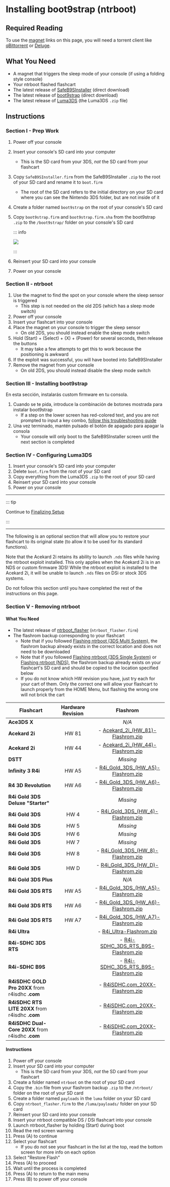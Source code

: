 # Installing boot9strap (ntrboot)

## Required Reading

To use the [magnet](https://wikipedia.org/wiki/Magnet_URI_scheme) links on this page, you will need a torrent client like [qBittorrent](https://www.qbittorrent.org/download.php) or [Deluge](http://dev.deluge-torrent.org/wiki/Download).

## What You Need

- A magnet that triggers the sleep mode of your console (if using a folding style console)
- Your ntrboot flashed flashcart
- The latest release of [SafeB9SInstaller](https://github.com/d0k3/SafeB9SInstaller/releases/download/v0.0.7/SafeB9SInstaller-20170605-122940.zip) (direct download)
- The latest release of [boot9strap](https://github.com/SciresM/boot9strap/releases/download/1.4/boot9strap-1.4.zip) (direct download)
- The latest release of [Luma3DS](https://github.com/LumaTeam/Luma3DS/releases/latest) (the Luma3DS `.zip` file)

## Instructions

### Section I - Prep Work

1. Power off your console

2. Insert your console's SD card into your computer
   - This is the SD card from your 3DS, _not_ the SD card from your flashcart

3. Copy `SafeB9SInstaller.firm` from the SafeB9SInstaller `.zip` to the root of your SD card and rename it to `boot.firm`
   - The root of the SD card refers to the initial directory on your SD card where you can see the Nintendo 3DS folder, but are not inside of it

4. Create a folder named `boot9strap` on the root of your console's SD card

5. Copy `boot9strap.firm` and `boot9strap.firm.sha` from the boot9strap `.zip` to the `/boot9strap/` folder on your console's SD card

   ::: info

   ![](/images/screenshots/boot9strap-ntrboot-file-layout.png)

   :::

6. Reinsert your SD card into your console

7. Power on your console

### Section II - ntrboot

1. Use the magnet to find the spot on your console where the sleep sensor is triggered
   - This step is not needed on the old 2DS (which has a sleep mode switch)
2. Power off your console
3. Insert your flashcart into your console
4. Place the magnet on your console to trigger the sleep sensor
   - On old 2DS, you should instead enable the sleep mode switch
5. Hold (Start) + (Select) + (X) + (Power) for several seconds, then release the buttons
   - It may take a few attempts to get this to work because the positioning is awkward
6. If the exploit was successful, you will have booted into SafeB9SInstaller
7. Remove the magnet from your console
   - On old 2DS, you should instead disable the sleep mode switch

### Section III - Installing boot9strap

En esta sección, instalarás custom firmware en tu consola.

1. Cuando se te pida, introduce la combinación de botones mostrada para instalar boot9strap
   - If a step on the lower screen has red-colored text, and you are not prompted to input a key combo, [follow this troubleshooting guide](troubleshooting-ntrboot)
2. Una vez terminado, mantén pulsado el botón de apagado para apagar la consola
   - Your console will only boot to the SafeB9SInstaller screen until the next section is completed

### Section IV - Configuring Luma3DS

1. Insert your console's SD card into your computer
2. Delete `boot.firm` from the root of your SD card
3. Copy everything from the Luma3DS `.zip` to the root of your SD card
4. Reinsert your SD card into your console
5. Power on your console

<!--@include: ./_include/configure-luma3ds.md -->

<!--@include: ./_include/luma3ds-installed-note.md -->

___

::: tip

Continue to [Finalizing Setup](finalizing-setup)

:::

___

The following is an optional section that will allow you to restore your flashcart to its original state (to allow it to be used for its standard functions).

Note that the Acekard 2i retains its ability to launch `.nds` files while having the ntrboot exploit installed. This only applies when the Acekard 2i is in an NDS or custom firmware 3DS! While the ntrboot exploit is installed to the Acekard 2i, it will be unable to launch `.nds` files on DSi or stock 3DS systems.

Do not follow this section until you have completed the rest of the instructions on this page.

### Section V - Removing ntrboot

#### What You Need

- The latest release of [ntrboot_flasher](https://github.com/ntrteam/ntrboot_flasher/releases/latest) (`ntrboot_flasher.firm`)
- The flashrom backup corresponding to your flashcart
  - Note that if you followed [Flashing ntrboot (3DS Multi System)](flashing-ntrboot-\(3ds-multi-system\)), the flashrom backup already exists in the correct location and does not need to be downloaded
  - Note that if you followed [Flashing ntrboot (3DS Single System)](flashing-ntrboot-\(3ds-single-system\)) or [Flashing ntrboot (NDS)](flashing-ntrboot-\(nds\)), the flashrom backup already exists on your flashcart's SD card and should be copied to the location specified below
  - If you do not know which HW revision you have, just try each for your cart of them. Only the correct one will allow your flashcart to launch properly from the HOME Menu, but flashing the wrong one will not brick the cart

| Flashcart                                                        | Hardware Revision |                                                                                                                                                                                                                                                                                                                                                                                                                                                                                                                                                                                                                                                                                                                                                                                                                                                                                                                                                           Flashrom                                                                                                                                                                                                                                                                                                                                                                                                                                                                                                                                                                                                                                                                                                                                                                                                                                                                                                                                                          |
| ---------------------------------------------------------------- | :---------------: | :-------------------------------------------------------------------------------------------------------------------------------------------------------------------------------------------------------------------------------------------------------------------------------------------------------------------------------------------------------------------------------------------------------------------------------------------------------------------------------------------------------------------------------------------------------------------------------------------------------------------------------------------------------------------------------------------------------------------------------------------------------------------------------------------------------------------------------------------------------------------------------------------------------------------------------------------------------------------------------------------------------------------------------------------------------------------------------------------------------------------------------------------------------------------------------------------------------------------------------------------------------------------------------------------------------------------------------------------------------------------------------------------------------------------------------------------------------------------------------------------------------------------------------------------------------------------------------------------------------------------------------------------------------------------------------------------------------------------------------------------------------------------------------------------------------------------------------------------------------------------------------------------------------------------------: |
| **Ace3DS X**                                                     |                   |                                                                                                                                                                                                                                                                                                                                                                                                                                                                                                                                                                                                                                                                                                                                                                                                                                                                                                                                                            _N/A_                                                                                                                                                                                                                                                                                                                                                                                                                                                                                                                                                                                                                                                                                                                                                                                                                                                                                                                                                            |
| **Acekard 2i**                                                   |       HW 81       |                                                                                                                                                                                                                                                         <font-awesome-icon icon="fa-solid fa-magnet"/> - [Acekard_2i_(HW_81)-Flashrom.zip](magnet:?xt=urn:btih:71ce385a1d65e28719c419fe58d171a4873501ff\&dn=Acekard_2i_\(HW_81\)-Flashrom.zip\&tr=udp%3a%2f%2ftracker.torrent.eu.org%3a451%2fannounce\&tr=udp%3a%2f%2ftracker.lelux.fi%3a6969%2fannounce\&tr=udp%3a%2f%2ftracker.loadbt.com%3a6969%2fannounce\&tr=udp%3a%2f%2ftracker.moeking.me%3a6969%2fannounce\&tr=udp%3a%2f%2ftracker.monitorit4.me%3a6969%2fannounce\&tr=udp%3a%2f%2ftracker.ololosh.space%3a6969%2fannounce\&tr=udp%3a%2f%2ftracker.pomf.se%3a80%2fannounce\&tr=udp%3a%2f%2ftracker.srv00.com%3a6969%2fannounce\&tr=udp%3a%2f%2ftracker.theoks.net%3a6969%2fannounce\&tr=udp%3a%2f%2ftracker.tiny-vps.com%3a6969%2fannounce\&tr=udp%3a%2f%2fopen.tracker.cl%3a1337%2fannounce\&tr=udp%3a%2f%2ftracker.zerobytes.xyz%3a1337%2fannounce\&tr=udp%3a%2f%2ftracker1.bt.moack.co.kr%3a80%2fannounce\&tr=udp%3a%2f%2fvibe.sleepyinternetfun.xyz%3a1738%2fannounce\&tr=udp%3a%2f%2fwww.torrent.eu.org%3a451%2fannounce\&tr=udp%3a%2f%2ftracker.openbittorrent.com%3a6969%2fannounce\&tr=udp%3a%2f%2f9.rarbg.com%3a2810%2fannounce\&tr=udp%3a%2f%2ftracker.opentrackr.org%3a1337%2fannounce\&tr=http%3a%2f%2fopenbittorrent.com%3a80%2fannounce\&tr=udp%3a%2f%2fexodus.desync.com%3a6969%2fannounce)                                                                                                                                                                                                                                                        |
| **Acekard 2i**                                                   |       HW 44       |                                                                                                                                                                                                                                                         <font-awesome-icon icon="fa-solid fa-magnet"/> - [Acekard_2i_(HW_44)-Flashrom.zip](magnet:?xt=urn:btih:d04bd19e15bf8600ccef6540bdbd043846888132\&dn=Acekard_2i_\(HW_44\)-Flashrom.zip\&tr=udp%3a%2f%2ftracker.torrent.eu.org%3a451%2fannounce\&tr=udp%3a%2f%2ftracker.lelux.fi%3a6969%2fannounce\&tr=udp%3a%2f%2ftracker.loadbt.com%3a6969%2fannounce\&tr=udp%3a%2f%2ftracker.moeking.me%3a6969%2fannounce\&tr=udp%3a%2f%2ftracker.monitorit4.me%3a6969%2fannounce\&tr=udp%3a%2f%2ftracker.ololosh.space%3a6969%2fannounce\&tr=udp%3a%2f%2ftracker.pomf.se%3a80%2fannounce\&tr=udp%3a%2f%2ftracker.srv00.com%3a6969%2fannounce\&tr=udp%3a%2f%2ftracker.theoks.net%3a6969%2fannounce\&tr=udp%3a%2f%2ftracker.tiny-vps.com%3a6969%2fannounce\&tr=udp%3a%2f%2fopen.tracker.cl%3a1337%2fannounce\&tr=udp%3a%2f%2ftracker.zerobytes.xyz%3a1337%2fannounce\&tr=udp%3a%2f%2ftracker1.bt.moack.co.kr%3a80%2fannounce\&tr=udp%3a%2f%2fvibe.sleepyinternetfun.xyz%3a1738%2fannounce\&tr=udp%3a%2f%2fwww.torrent.eu.org%3a451%2fannounce\&tr=udp%3a%2f%2ftracker.openbittorrent.com%3a6969%2fannounce\&tr=udp%3a%2f%2f9.rarbg.com%3a2810%2fannounce\&tr=udp%3a%2f%2ftracker.opentrackr.org%3a1337%2fannounce\&tr=http%3a%2f%2fopenbittorrent.com%3a80%2fannounce\&tr=udp%3a%2f%2fexodus.desync.com%3a6969%2fannounce)                                                                                                                                                                                                                                                        |
| **DSTT**                                                         |                   |                                                                                                                                                                                                                                                                                                                                                                                                                                                                                                                                                                                                                                                                                                                                                                                                                                                                                                                                                          _Missing_                                                                                                                                                                                                                                                                                                                                                                                                                                                                                                                                                                                                                                                                                                                                                                                                                                                                                                                                                          |
| **Infinity 3 R4i**                                               |       HW A5       |                                                                                                                                                                                                                                            <font-awesome-icon icon="fa-solid fa-magnet"/> - [R4i_Gold_3DS_(HW_A5)-Flashrom.zip](magnet:?xt=urn:btih:c6dee8cc9535d58284ccb8430c9af4682c3e1efc\&dn=R4i_Gold_3DS_\(HW_A5\)-Flashrom.zip\&tr=udp%3a%2f%2ftracker.torrent.eu.org%3a451%2fannounce\&tr=udp%3a%2f%2ftracker.lelux.fi%3a6969%2fannounce\&tr=udp%3a%2f%2ftracker.moeking.me%3a6969%2fannounce\&tr=udp%3a%2f%2ftracker.monitorit4.me%3a6969%2fannounce\&tr=udp%3a%2f%2ftracker.ololosh.space%3a6969%2fannounce\&tr=udp%3a%2f%2ftracker.pomf.se%3a80%2fannounce\&tr=udp%3a%2f%2ftracker.srv00.com%3a6969%2fannounce\&tr=udp%3a%2f%2ftracker.theoks.net%3a6969%2fannounce\&tr=udp%3a%2f%2ftracker.tiny-vps.com%3a6969%2fannounce\&tr=udp%3a%2f%2f9.rarbg.com%3a2810%2fannounce\&tr=udp%3a%2f%2ftracker.zerobytes.xyz%3a1337%2fannounce\&tr=udp%3a%2f%2ftracker1.bt.moack.co.kr%3a80%2fannounce\&tr=udp%3a%2f%2fvibe.sleepyinternetfun.xyz%3a1738%2fannounce\&tr=udp%3a%2f%2fwww.torrent.eu.org%3a451%2fannounce\&tr=udp%3a%2f%2ftracker.opentrackr.org%3a1337%2fannounce\&tr=udp%3a%2f%2fopen.tracker.cl%3a1337%2fannounce\&tr=udp%3a%2f%2ftracker.openbittorrent.com%3a6969%2fannounce\&tr=udp%3a%2f%2ftracker.loadbt.com%3a6969%2fannounce\&tr=http%3a%2f%2fopenbittorrent.com%3a80%2fannounce\&tr=udp%3a%2f%2fexodus.desync.com%3a6969%2fannounce)                                                                                                                                                                                                                                            |
| **R4 3D Revolution**                                             |       HW A6       |                                                                                                                                                                                                                                            <font-awesome-icon icon="fa-solid fa-magnet"/> - [R4i_Gold_3DS_(HW_A6)-Flashrom.zip](magnet:?xt=urn:btih:e1675722834b870ea64ddf1ef9ca77d78db2be00\&dn=R4i_Gold_3DS_\(HW_A6\)-Flashrom.zip\&tr=udp%3a%2f%2ftracker1.bt.moack.co.kr%3a80%2fannounce\&tr=udp%3a%2f%2ftracker.moeking.me%3a6969%2fannounce\&tr=udp%3a%2f%2ftracker.monitorit4.me%3a6969%2fannounce\&tr=udp%3a%2f%2ftracker.ololosh.space%3a6969%2fannounce\&tr=udp%3a%2f%2ftracker.pomf.se%3a80%2fannounce\&tr=udp%3a%2f%2ftracker.srv00.com%3a6969%2fannounce\&tr=udp%3a%2f%2ftracker.theoks.net%3a6969%2fannounce\&tr=udp%3a%2f%2ftracker.tiny-vps.com%3a6969%2fannounce\&tr=udp%3a%2f%2ftracker.torrent.eu.org%3a451%2fannounce\&tr=udp%3a%2f%2ftracker.zerobytes.xyz%3a1337%2fannounce\&tr=udp%3a%2f%2f9.rarbg.com%3a2810%2fannounce\&tr=udp%3a%2f%2fvibe.sleepyinternetfun.xyz%3a1738%2fannounce\&tr=udp%3a%2f%2fwww.torrent.eu.org%3a451%2fannounce\&tr=udp%3a%2f%2ftracker.opentrackr.org%3a1337%2fannounce\&tr=udp%3a%2f%2fopen.tracker.cl%3a1337%2fannounce\&tr=udp%3a%2f%2ftracker.lelux.fi%3a6969%2fannounce\&tr=udp%3a%2f%2ftracker.loadbt.com%3a6969%2fannounce\&tr=udp%3a%2f%2ftracker.openbittorrent.com%3a6969%2fannounce\&tr=udp%3a%2f%2fexodus.desync.com%3a6969%2fannounce\&tr=http%3a%2f%2fopenbittorrent.com%3a80%2fannounce)                                                                                                                                                                                                                                            |
| **R4i Gold 3DS Deluxe "Starter"**                                |                   |                                                                                                                                                                                                                                                                                                                                                                                                                                                                                                                                                                                                                                                                                                                                                                                                                                                                                                                                                          _Missing_                                                                                                                                                                                                                                                                                                                                                                                                                                                                                                                                                                                                                                                                                                                                                                                                                                                                                                                                                          |
| **R4i Gold 3DS**                                                 |        HW 4       |                                                                                                                                                                                                                                             <font-awesome-icon icon="fa-solid fa-magnet"/> - [R4i_Gold_3DS_(HW_4)-Flashrom.zip](magnet:?xt=urn:btih:a742778ade94b4a0b877cc481ba0f1a4120262da\&dn=R4i_Gold_3DS_\(HW_4\)-Flashrom.zip\&tr=udp%3a%2f%2ftracker.torrent.eu.org%3a451%2fannounce\&tr=udp%3a%2f%2ftracker.lelux.fi%3a6969%2fannounce\&tr=udp%3a%2f%2ftracker.loadbt.com%3a6969%2fannounce\&tr=udp%3a%2f%2ftracker.moeking.me%3a6969%2fannounce\&tr=udp%3a%2f%2ftracker.monitorit4.me%3a6969%2fannounce\&tr=udp%3a%2f%2ftracker.ololosh.space%3a6969%2fannounce\&tr=udp%3a%2f%2ftracker.pomf.se%3a80%2fannounce\&tr=udp%3a%2f%2ftracker.srv00.com%3a6969%2fannounce\&tr=udp%3a%2f%2ftracker.theoks.net%3a6969%2fannounce\&tr=udp%3a%2f%2ftracker.tiny-vps.com%3a6969%2fannounce\&tr=udp%3a%2f%2f9.rarbg.com%3a2810%2fannounce\&tr=udp%3a%2f%2ftracker.zerobytes.xyz%3a1337%2fannounce\&tr=udp%3a%2f%2ftracker1.bt.moack.co.kr%3a80%2fannounce\&tr=udp%3a%2f%2fvibe.sleepyinternetfun.xyz%3a1738%2fannounce\&tr=udp%3a%2f%2fwww.torrent.eu.org%3a451%2fannounce\&tr=udp%3a%2f%2ftracker.opentrackr.org%3a1337%2fannounce\&tr=udp%3a%2f%2fopen.tracker.cl%3a1337%2fannounce\&tr=udp%3a%2f%2ftracker.openbittorrent.com%3a6969%2fannounce\&tr=http%3a%2f%2fopenbittorrent.com%3a80%2fannounce\&tr=udp%3a%2f%2fexodus.desync.com%3a6969%2fannounce)                                                                                                                                                                                                                                             |
| **R4i Gold 3DS**                                                 |        HW 5       |                                                                                                                                                                                                                                                                                                                                                                                                                                                                                                                                                                                                                                                                                                                                                                                                                                                                                                                                                          _Missing_                                                                                                                                                                                                                                                                                                                                                                                                                                                                                                                                                                                                                                                                                                                                                                                                                                                                                                                                                          |
| **R4i Gold 3DS**                                                 |        HW 6       |                                                                                                                                                                                                                                                                                                                                                                                                                                                                                                                                                                                                                                                                                                                                                                                                                                                                                                                                                          _Missing_                                                                                                                                                                                                                                                                                                                                                                                                                                                                                                                                                                                                                                                                                                                                                                                                                                                                                                                                                          |
| **R4i Gold 3DS**                                                 |        HW 7       |                                                                                                                                                                                                                                                                                                                                                                                                                                                                                                                                                                                                                                                                                                                                                                                                                                                                                                                                                          _Missing_                                                                                                                                                                                                                                                                                                                                                                                                                                                                                                                                                                                                                                                                                                                                                                                                                                                                                                                                                          |
| **R4i Gold 3DS**                                                 |        HW 8       |                                                                                                                                                                                                                     <font-awesome-icon icon="fa-solid fa-magnet"/> - [R4i_Gold_3DS_(HW_8)-Flashrom.zip](magnet:?xt=urn:btih:e56429289034529f05023b3d4722ed66f6270338\&xt=urn:btmh:122088bafa255809c2cd458edfce96e3dd463ce819ce05c9d335db1dafd54c254195\&dn=R4i_Gold_3DS_\(HW_8\)-Flashrom.zip\&tr=udp%3a%2f%2fopen.tracker.cl%3a1337%2fannounce\&tr=udp%3a%2f%2ftracker.opentrackr.org%3a1337%2fannounce\&tr=udp%3a%2f%2f9.rarbg.com%3a2810%2fannounce\&tr=udp%3a%2f%2fexodus.desync.com%3a6969%2fannounce\&tr=udp%3a%2f%2fwww.torrent.eu.org%3a451%2fannounce\&tr=udp%3a%2f%2ftracker.torrent.eu.org%3a451%2fannounce\&tr=udp%3a%2f%2ftracker.tiny-vps.com%3a6969%2fannounce\&tr=udp%3a%2f%2ftracker.pomf.se%3a80%2fannounce\&tr=udp%3a%2f%2ftracker.openbittorrent.com%3a6969%2fannounce\&tr=udp%3a%2f%2ftracker.moeking.me%3a6969%2fannounce\&tr=udp%3a%2f%2ftracker.dler.org%3a6969%2fannounce\&tr=udp%3a%2f%2ftracker.bitsearch.to%3a1337%2fannounce\&tr=udp%3a%2f%2ftracker-udp.gbitt.info%3a80%2fannounce\&tr=udp%3a%2f%2fretracker.netbynet.ru%3a2710%2fannounce\&tr=udp%3a%2f%2fretracker.lanta-net.ru%3a2710%2fannounce\&tr=udp%3a%2f%2fopentor.org%3a2710%2fannounce\&tr=udp%3a%2f%2fopen.stealth.si%3a80%2fannounce\&tr=udp%3a%2f%2fmts.tvbit.co%3a6969%2fannounce\&tr=udp%3a%2f%2fexplodie.org%3a6969%2fannounce\&tr=udp%3a%2f%2fbt2.archive.org%3a6969%2fannounce)                                                                                                                                                                                                                     |
| **R4i Gold 3DS**                                                 |        HW D       |                                                                                                                                                                                                                                             <font-awesome-icon icon="fa-solid fa-magnet"/> - [R4i_Gold_3DS_(HW_D)-Flashrom.zip](magnet:?xt=urn:btih:0a074dd475a26166d90ae26e313dcbc6d51cfa12\&dn=R4i_Gold_3DS_\(HW_D\)-Flashrom.zip\&tr=udp%3a%2f%2ftracker.torrent.eu.org%3a451%2fannounce\&tr=udp%3a%2f%2ftracker.lelux.fi%3a6969%2fannounce\&tr=udp%3a%2f%2ftracker.loadbt.com%3a6969%2fannounce\&tr=udp%3a%2f%2ftracker.moeking.me%3a6969%2fannounce\&tr=udp%3a%2f%2ftracker.monitorit4.me%3a6969%2fannounce\&tr=udp%3a%2f%2ftracker.ololosh.space%3a6969%2fannounce\&tr=udp%3a%2f%2ftracker.pomf.se%3a80%2fannounce\&tr=udp%3a%2f%2ftracker.srv00.com%3a6969%2fannounce\&tr=udp%3a%2f%2ftracker.theoks.net%3a6969%2fannounce\&tr=udp%3a%2f%2ftracker.tiny-vps.com%3a6969%2fannounce\&tr=udp%3a%2f%2f9.rarbg.com%3a2810%2fannounce\&tr=udp%3a%2f%2ftracker.zerobytes.xyz%3a1337%2fannounce\&tr=udp%3a%2f%2ftracker1.bt.moack.co.kr%3a80%2fannounce\&tr=udp%3a%2f%2fvibe.sleepyinternetfun.xyz%3a1738%2fannounce\&tr=udp%3a%2f%2fwww.torrent.eu.org%3a451%2fannounce\&tr=udp%3a%2f%2ftracker.opentrackr.org%3a1337%2fannounce\&tr=udp%3a%2f%2fopen.tracker.cl%3a1337%2fannounce\&tr=udp%3a%2f%2ftracker.openbittorrent.com%3a6969%2fannounce\&tr=http%3a%2f%2fopenbittorrent.com%3a80%2fannounce\&tr=udp%3a%2f%2fexodus.desync.com%3a6969%2fannounce)                                                                                                                                                                                                                                             |
| **R4i Gold 3DS Plus**                                            |                   |                                                                                                                                                                                                                                                                                                                                                                                                                                                                                                                                                                                                                                                                                                                                                                                                                                                                                                                                                            _N/A_                                                                                                                                                                                                                                                                                                                                                                                                                                                                                                                                                                                                                                                                                                                                                                                                                                                                                                                                                            |
| **R4i Gold 3DS RTS**                                             |       HW A5       |                                                                                                                                                                                                                                            <font-awesome-icon icon="fa-solid fa-magnet"/> - [R4i_Gold_3DS_(HW_A5)-Flashrom.zip](magnet:?xt=urn:btih:c6dee8cc9535d58284ccb8430c9af4682c3e1efc\&dn=R4i_Gold_3DS_\(HW_A5\)-Flashrom.zip\&tr=udp%3a%2f%2ftracker.torrent.eu.org%3a451%2fannounce\&tr=udp%3a%2f%2ftracker.lelux.fi%3a6969%2fannounce\&tr=udp%3a%2f%2ftracker.moeking.me%3a6969%2fannounce\&tr=udp%3a%2f%2ftracker.monitorit4.me%3a6969%2fannounce\&tr=udp%3a%2f%2ftracker.ololosh.space%3a6969%2fannounce\&tr=udp%3a%2f%2ftracker.pomf.se%3a80%2fannounce\&tr=udp%3a%2f%2ftracker.srv00.com%3a6969%2fannounce\&tr=udp%3a%2f%2ftracker.theoks.net%3a6969%2fannounce\&tr=udp%3a%2f%2ftracker.tiny-vps.com%3a6969%2fannounce\&tr=udp%3a%2f%2f9.rarbg.com%3a2810%2fannounce\&tr=udp%3a%2f%2ftracker.zerobytes.xyz%3a1337%2fannounce\&tr=udp%3a%2f%2ftracker1.bt.moack.co.kr%3a80%2fannounce\&tr=udp%3a%2f%2fvibe.sleepyinternetfun.xyz%3a1738%2fannounce\&tr=udp%3a%2f%2fwww.torrent.eu.org%3a451%2fannounce\&tr=udp%3a%2f%2ftracker.opentrackr.org%3a1337%2fannounce\&tr=udp%3a%2f%2fopen.tracker.cl%3a1337%2fannounce\&tr=udp%3a%2f%2ftracker.openbittorrent.com%3a6969%2fannounce\&tr=udp%3a%2f%2ftracker.loadbt.com%3a6969%2fannounce\&tr=http%3a%2f%2fopenbittorrent.com%3a80%2fannounce\&tr=udp%3a%2f%2fexodus.desync.com%3a6969%2fannounce)                                                                                                                                                                                                                                            |
| **R4i Gold 3DS RTS**                                             |       HW A6       |                                                                                                                                                                                                                                            <font-awesome-icon icon="fa-solid fa-magnet"/> - [R4i_Gold_3DS_(HW_A6)-Flashrom.zip](magnet:?xt=urn:btih:e1675722834b870ea64ddf1ef9ca77d78db2be00\&dn=R4i_Gold_3DS_\(HW_A6\)-Flashrom.zip\&tr=udp%3a%2f%2ftracker1.bt.moack.co.kr%3a80%2fannounce\&tr=udp%3a%2f%2ftracker.moeking.me%3a6969%2fannounce\&tr=udp%3a%2f%2ftracker.monitorit4.me%3a6969%2fannounce\&tr=udp%3a%2f%2ftracker.ololosh.space%3a6969%2fannounce\&tr=udp%3a%2f%2ftracker.pomf.se%3a80%2fannounce\&tr=udp%3a%2f%2ftracker.srv00.com%3a6969%2fannounce\&tr=udp%3a%2f%2ftracker.theoks.net%3a6969%2fannounce\&tr=udp%3a%2f%2ftracker.tiny-vps.com%3a6969%2fannounce\&tr=udp%3a%2f%2ftracker.torrent.eu.org%3a451%2fannounce\&tr=udp%3a%2f%2ftracker.zerobytes.xyz%3a1337%2fannounce\&tr=udp%3a%2f%2f9.rarbg.com%3a2810%2fannounce\&tr=udp%3a%2f%2fvibe.sleepyinternetfun.xyz%3a1738%2fannounce\&tr=udp%3a%2f%2fwww.torrent.eu.org%3a451%2fannounce\&tr=udp%3a%2f%2ftracker.opentrackr.org%3a1337%2fannounce\&tr=udp%3a%2f%2fopen.tracker.cl%3a1337%2fannounce\&tr=udp%3a%2f%2ftracker.lelux.fi%3a6969%2fannounce\&tr=udp%3a%2f%2ftracker.loadbt.com%3a6969%2fannounce\&tr=udp%3a%2f%2ftracker.openbittorrent.com%3a6969%2fannounce\&tr=udp%3a%2f%2fexodus.desync.com%3a6969%2fannounce\&tr=http%3a%2f%2fopenbittorrent.com%3a80%2fannounce)                                                                                                                                                                                                                                            |
| **R4i Gold 3DS RTS**                                             |       HW A7       |                                                                                                                                                                                                                                            <font-awesome-icon icon="fa-solid fa-magnet"/> - [R4i_Gold_3DS_(HW_A7)-Flashrom.zip](magnet:?xt=urn:btih:d780a1fbcb83d0d3c99748c87534f77957da98ce\&dn=R4i_Gold_3DS_\(HW_A7\)-Flashrom.zip\&tr=udp%3a%2f%2ftracker.torrent.eu.org%3a451%2fannounce\&tr=udp%3a%2f%2ftracker.lelux.fi%3a6969%2fannounce\&tr=udp%3a%2f%2ftracker.loadbt.com%3a6969%2fannounce\&tr=udp%3a%2f%2ftracker.moeking.me%3a6969%2fannounce\&tr=udp%3a%2f%2ftracker.monitorit4.me%3a6969%2fannounce\&tr=udp%3a%2f%2ftracker.ololosh.space%3a6969%2fannounce\&tr=udp%3a%2f%2ftracker.pomf.se%3a80%2fannounce\&tr=udp%3a%2f%2ftracker.srv00.com%3a6969%2fannounce\&tr=udp%3a%2f%2ftracker.theoks.net%3a6969%2fannounce\&tr=udp%3a%2f%2ftracker.tiny-vps.com%3a6969%2fannounce\&tr=udp%3a%2f%2f9.rarbg.com%3a2810%2fannounce\&tr=udp%3a%2f%2ftracker.zerobytes.xyz%3a1337%2fannounce\&tr=udp%3a%2f%2ftracker1.bt.moack.co.kr%3a80%2fannounce\&tr=udp%3a%2f%2fvibe.sleepyinternetfun.xyz%3a1738%2fannounce\&tr=udp%3a%2f%2fwww.torrent.eu.org%3a451%2fannounce\&tr=udp%3a%2f%2ftracker.opentrackr.org%3a1337%2fannounce\&tr=udp%3a%2f%2fopen.tracker.cl%3a1337%2fannounce\&tr=udp%3a%2f%2ftracker.openbittorrent.com%3a6969%2fannounce\&tr=udp%3a%2f%2fexodus.desync.com%3a6969%2fannounce\&tr=http%3a%2f%2fopenbittorrent.com%3a80%2fannounce)                                                                                                                                                                                                                                            |
| **R4i Ultra**                                                    |                   |                                                                                                                                                                                                                                                                                                 <font-awesome-icon icon="fa-solid fa-magnet"/> - [R4i_Ultra-Flashrom.zip](magnet:?xt=urn:btih:e2a080eb70b92d3127ffea2a5be6bbdb1928a438\&dn=R4i_Ultra-Flashrom.zip\&tr=udp%3a%2f%2ftracker.tiny-vps.com%3a6969%2fannounce\&tr=udp%3a%2f%2ftracker.lelux.fi%3a6969%2fannounce\&tr=udp%3a%2f%2ftracker.loadbt.com%3a6969%2fannounce\&tr=udp%3a%2f%2ftracker.moeking.me%3a6969%2fannounce\&tr=udp%3a%2f%2ftracker.monitorit4.me%3a6969%2fannounce\&tr=udp%3a%2f%2ftracker.ololosh.space%3a6969%2fannounce\&tr=udp%3a%2f%2ftracker.pomf.se%3a80%2fannounce\&tr=udp%3a%2f%2ftracker.srv00.com%3a6969%2fannounce\&tr=udp%3a%2f%2ftracker.theoks.net%3a6969%2fannounce\&tr=udp%3a%2f%2fopen.tracker.cl%3a1337%2fannounce\&tr=udp%3a%2f%2ftracker.torrent.eu.org%3a451%2fannounce\&tr=udp%3a%2f%2ftracker.zerobytes.xyz%3a1337%2fannounce\&tr=udp%3a%2f%2ftracker1.bt.moack.co.kr%3a80%2fannounce\&tr=udp%3a%2f%2fvibe.sleepyinternetfun.xyz%3a1738%2fannounce\&tr=udp%3a%2f%2fwww.torrent.eu.org%3a451%2fannounce\&tr=udp%3a%2f%2ftracker.openbittorrent.com%3a6969%2fannounce\&tr=udp%3a%2f%2f9.rarbg.com%3a2810%2fannounce\&tr=udp%3a%2f%2ftracker.opentrackr.org%3a1337%2fannounce\&tr=udp%3a%2f%2fexodus.desync.com%3a6969%2fannounce\&tr=http%3a%2f%2fopenbittorrent.com%3a80%2fannounce)                                                                                                                                                                                                                                                                                                 |
| **R4i-SDHC 3DS RTS**                                             |                   | <font-awesome-icon icon="fa-solid fa-magnet"/> - [R4i-SDHC_3DS_RTS_B9S-Flashrom.zip](magnet:?xt=urn:btih:dc5aeeb4bfffd09d10f1d9f20179df3e74223fd1\&dn=R4i-SDHC_3DS_RTS_B9S-Flashrom.zip\&tr=udp%3a%2f%2fbt2.archive.org%3a6969%2fannounce\&tr=udp%3a%2f%2fvibe.sleepyinternetfun.xyz%3a1738%2fannounce\&tr=udp%3a%2f%2ftracker1.bt.moack.co.kr%3a80%2fannounce\&tr=udp%3a%2f%2ftracker.zerobytes.xyz%3a1337%2fannounce\&tr=udp%3a%2f%2ftracker.theoks.net%3a6969%2fannounce\&tr=udp%3a%2f%2ftracker.srv00.com%3a6969%2fannounce\&tr=udp%3a%2f%2ftracker.ololosh.space%3a6969%2fannounce\&tr=udp%3a%2f%2ftracker.monitorit4.me%3a6969%2fannounce\&tr=udp%3a%2f%2ftracker.loadbt.com%3a6969%2fannounce\&tr=udp%3a%2f%2ftracker.lelux.fi%3a6969%2fannounce\&tr=http%3a%2f%2fopenbittorrent.com%3a80%2fannounce\&tr=udp%3a%2f%2fexodus.desync.com%3a6969%2fannounce\&tr=udp%3a%2f%2fopen.stealth.si%3a80%2fannounce\&tr=udp%3a%2f%2ftracker.bitsearch.to%3a1337%2fannounce\&tr=udp%3a%2f%2ftracker.opentrackr.org%3a1337%2fannounce\&tr=udp%3a%2f%2ftracker.pomf.se%3a80%2fannounce\&tr=udp%3a%2f%2ftracker.torrent.eu.org%3a451%2fannounce\&tr=udp%3a%2f%2fwww.torrent.eu.org%3a451%2fannounce\&tr=udp%3a%2f%2fopen.tracker.cl%3a1337%2fannounce\&tr=udp%3a%2f%2f9.rarbg.com%3a2810%2fannounce\&tr=udp%3a%2f%2ftracker.tiny-vps.com%3a6969%2fannounce\&tr=udp%3a%2f%2ftracker.openbittorrent.com%3a6969%2fannounce\&tr=udp%3a%2f%2ftracker.moeking.me%3a6969%2fannounce\&tr=udp%3a%2f%2ftracker.dler.org%3a6969%2fannounce\&tr=udp%3a%2f%2ftracker-udp.gbitt.info%3a80%2fannounce\&tr=udp%3a%2f%2fretracker.netbynet.ru%3a2710%2fannounce\&tr=udp%3a%2f%2fretracker.lanta-net.ru%3a2710%2fannounce\&tr=udp%3a%2f%2fopentor.org%3a2710%2fannounce\&tr=udp%3a%2f%2fmts.tvbit.co%3a6969%2fannounce\&tr=udp%3a%2f%2fexplodie.org%3a6969%2fannounce) |
| **R4i-SDHC B9S**                                                 |                   | <font-awesome-icon icon="fa-solid fa-magnet"/> - [R4i-SDHC_3DS_RTS_B9S-Flashrom.zip](magnet:?xt=urn:btih:dc5aeeb4bfffd09d10f1d9f20179df3e74223fd1\&dn=R4i-SDHC_3DS_RTS_B9S-Flashrom.zip\&tr=udp%3a%2f%2fbt2.archive.org%3a6969%2fannounce\&tr=udp%3a%2f%2fvibe.sleepyinternetfun.xyz%3a1738%2fannounce\&tr=udp%3a%2f%2ftracker1.bt.moack.co.kr%3a80%2fannounce\&tr=udp%3a%2f%2ftracker.zerobytes.xyz%3a1337%2fannounce\&tr=udp%3a%2f%2ftracker.theoks.net%3a6969%2fannounce\&tr=udp%3a%2f%2ftracker.srv00.com%3a6969%2fannounce\&tr=udp%3a%2f%2ftracker.ololosh.space%3a6969%2fannounce\&tr=udp%3a%2f%2ftracker.monitorit4.me%3a6969%2fannounce\&tr=udp%3a%2f%2ftracker.loadbt.com%3a6969%2fannounce\&tr=udp%3a%2f%2ftracker.lelux.fi%3a6969%2fannounce\&tr=http%3a%2f%2fopenbittorrent.com%3a80%2fannounce\&tr=udp%3a%2f%2fexodus.desync.com%3a6969%2fannounce\&tr=udp%3a%2f%2fopen.stealth.si%3a80%2fannounce\&tr=udp%3a%2f%2ftracker.bitsearch.to%3a1337%2fannounce\&tr=udp%3a%2f%2ftracker.opentrackr.org%3a1337%2fannounce\&tr=udp%3a%2f%2ftracker.pomf.se%3a80%2fannounce\&tr=udp%3a%2f%2ftracker.torrent.eu.org%3a451%2fannounce\&tr=udp%3a%2f%2fwww.torrent.eu.org%3a451%2fannounce\&tr=udp%3a%2f%2fopen.tracker.cl%3a1337%2fannounce\&tr=udp%3a%2f%2f9.rarbg.com%3a2810%2fannounce\&tr=udp%3a%2f%2ftracker.tiny-vps.com%3a6969%2fannounce\&tr=udp%3a%2f%2ftracker.openbittorrent.com%3a6969%2fannounce\&tr=udp%3a%2f%2ftracker.moeking.me%3a6969%2fannounce\&tr=udp%3a%2f%2ftracker.dler.org%3a6969%2fannounce\&tr=udp%3a%2f%2ftracker-udp.gbitt.info%3a80%2fannounce\&tr=udp%3a%2f%2fretracker.netbynet.ru%3a2710%2fannounce\&tr=udp%3a%2f%2fretracker.lanta-net.ru%3a2710%2fannounce\&tr=udp%3a%2f%2fopentor.org%3a2710%2fannounce\&tr=udp%3a%2f%2fmts.tvbit.co%3a6969%2fannounce\&tr=udp%3a%2f%2fexplodie.org%3a6969%2fannounce) |
| **R4iSDHC GOLD Pro 20XX** from r4isdhc **.com**  |                   |                                                                                                                                                                                                                                                                                  <font-awesome-icon icon="fa-solid fa-magnet"/> - [R4iSDHC.com_20XX-Flashrom.zip](magnet:?xt=urn:btih:d16817f7fdd0eac18d71d2ebd73d51315389d90e\&dn=R4iSDHC.com_20XX-Flashrom.zip\&tr=udp%3a%2f%2ftracker.torrent.eu.org%3a451%2fannounce\&tr=udp%3a%2f%2ftracker.lelux.fi%3a6969%2fannounce\&tr=udp%3a%2f%2ftracker.loadbt.com%3a6969%2fannounce\&tr=udp%3a%2f%2ftracker.moeking.me%3a6969%2fannounce\&tr=udp%3a%2f%2ftracker.monitorit4.me%3a6969%2fannounce\&tr=udp%3a%2f%2ftracker.ololosh.space%3a6969%2fannounce\&tr=udp%3a%2f%2ftracker.pomf.se%3a80%2fannounce\&tr=udp%3a%2f%2ftracker.srv00.com%3a6969%2fannounce\&tr=udp%3a%2f%2ftracker.theoks.net%3a6969%2fannounce\&tr=udp%3a%2f%2ftracker.tiny-vps.com%3a6969%2fannounce\&tr=udp%3a%2f%2fopen.tracker.cl%3a1337%2fannounce\&tr=udp%3a%2f%2ftracker.zerobytes.xyz%3a1337%2fannounce\&tr=udp%3a%2f%2ftracker1.bt.moack.co.kr%3a80%2fannounce\&tr=udp%3a%2f%2fvibe.sleepyinternetfun.xyz%3a1738%2fannounce\&tr=udp%3a%2f%2fwww.torrent.eu.org%3a451%2fannounce\&tr=udp%3a%2f%2ftracker.openbittorrent.com%3a6969%2fannounce\&tr=udp%3a%2f%2f9.rarbg.com%3a2810%2fannounce\&tr=udp%3a%2f%2ftracker.opentrackr.org%3a1337%2fannounce\&tr=udp%3a%2f%2fexodus.desync.com%3a6969%2fannounce\&tr=http%3a%2f%2fopenbittorrent.com%3a80%2fannounce)                                                                                                                                                                                                                                                                                  |
| **R4iSDHC RTS LITE 20XX** from r4isdhc **.com**  |                   |                                                                                                                                                                                                                                                                                  <font-awesome-icon icon="fa-solid fa-magnet"/> - [R4iSDHC.com_20XX-Flashrom.zip](magnet:?xt=urn:btih:d16817f7fdd0eac18d71d2ebd73d51315389d90e\&dn=R4iSDHC.com_20XX-Flashrom.zip\&tr=udp%3a%2f%2ftracker.torrent.eu.org%3a451%2fannounce\&tr=udp%3a%2f%2ftracker.lelux.fi%3a6969%2fannounce\&tr=udp%3a%2f%2ftracker.loadbt.com%3a6969%2fannounce\&tr=udp%3a%2f%2ftracker.moeking.me%3a6969%2fannounce\&tr=udp%3a%2f%2ftracker.monitorit4.me%3a6969%2fannounce\&tr=udp%3a%2f%2ftracker.ololosh.space%3a6969%2fannounce\&tr=udp%3a%2f%2ftracker.pomf.se%3a80%2fannounce\&tr=udp%3a%2f%2ftracker.srv00.com%3a6969%2fannounce\&tr=udp%3a%2f%2ftracker.theoks.net%3a6969%2fannounce\&tr=udp%3a%2f%2ftracker.tiny-vps.com%3a6969%2fannounce\&tr=udp%3a%2f%2fopen.tracker.cl%3a1337%2fannounce\&tr=udp%3a%2f%2ftracker.zerobytes.xyz%3a1337%2fannounce\&tr=udp%3a%2f%2ftracker1.bt.moack.co.kr%3a80%2fannounce\&tr=udp%3a%2f%2fvibe.sleepyinternetfun.xyz%3a1738%2fannounce\&tr=udp%3a%2f%2fwww.torrent.eu.org%3a451%2fannounce\&tr=udp%3a%2f%2ftracker.openbittorrent.com%3a6969%2fannounce\&tr=udp%3a%2f%2f9.rarbg.com%3a2810%2fannounce\&tr=udp%3a%2f%2ftracker.opentrackr.org%3a1337%2fannounce\&tr=udp%3a%2f%2fexodus.desync.com%3a6969%2fannounce\&tr=http%3a%2f%2fopenbittorrent.com%3a80%2fannounce)                                                                                                                                                                                                                                                                                  |
| **R4iSDHC Dual-Core 20XX** from r4isdhc **.com** |                   |                                                                                                                                                                                                                                                                                  <font-awesome-icon icon="fa-solid fa-magnet"/> - [R4iSDHC.com_20XX-Flashrom.zip](magnet:?xt=urn:btih:d16817f7fdd0eac18d71d2ebd73d51315389d90e\&dn=R4iSDHC.com_20XX-Flashrom.zip\&tr=udp%3a%2f%2ftracker.torrent.eu.org%3a451%2fannounce\&tr=udp%3a%2f%2ftracker.lelux.fi%3a6969%2fannounce\&tr=udp%3a%2f%2ftracker.loadbt.com%3a6969%2fannounce\&tr=udp%3a%2f%2ftracker.moeking.me%3a6969%2fannounce\&tr=udp%3a%2f%2ftracker.monitorit4.me%3a6969%2fannounce\&tr=udp%3a%2f%2ftracker.ololosh.space%3a6969%2fannounce\&tr=udp%3a%2f%2ftracker.pomf.se%3a80%2fannounce\&tr=udp%3a%2f%2ftracker.srv00.com%3a6969%2fannounce\&tr=udp%3a%2f%2ftracker.theoks.net%3a6969%2fannounce\&tr=udp%3a%2f%2ftracker.tiny-vps.com%3a6969%2fannounce\&tr=udp%3a%2f%2fopen.tracker.cl%3a1337%2fannounce\&tr=udp%3a%2f%2ftracker.zerobytes.xyz%3a1337%2fannounce\&tr=udp%3a%2f%2ftracker1.bt.moack.co.kr%3a80%2fannounce\&tr=udp%3a%2f%2fvibe.sleepyinternetfun.xyz%3a1738%2fannounce\&tr=udp%3a%2f%2fwww.torrent.eu.org%3a451%2fannounce\&tr=udp%3a%2f%2ftracker.openbittorrent.com%3a6969%2fannounce\&tr=udp%3a%2f%2f9.rarbg.com%3a2810%2fannounce\&tr=udp%3a%2f%2ftracker.opentrackr.org%3a1337%2fannounce\&tr=udp%3a%2f%2fexodus.desync.com%3a6969%2fannounce\&tr=http%3a%2f%2fopenbittorrent.com%3a80%2fannounce)                                                                                                                                                                                                                                                                                  |

#### Instructions

1. Power off your console
2. Insert your SD card into your computer
   - This is the SD card from your 3DS, _not_ the SD card from your flashcart
3. Create a folder named `ntrboot` on the root of your SD card
4. Copy the `.bin` file from your flashrom backup `.zip` to the `/ntrboot/` folder on the root of your SD card
5. Create a folder named `payloads` in the `luma` folder on your SD card
6. Copy `ntrboot_flasher.firm` to the `/luma/payloads/` folder on your SD card
7. Reinsert your SD card into your console
8. Insert your ntrboot compatible DS / DSi flashcart into your console
9. Launch ntrboot_flasher by holding (Start) during boot
10. Read the red screen warning
11. Press (A) to continue
12. Select your flashcart
    - If you do not see your flashcart in the list at the top, read the bottom screen for more info on each option
13. Select "Restore Flash"
14. Press (A) to proceed
15. Wait until the process is completed
16. Press (A) to return to the main menu
17. Press (B) to power off your console
